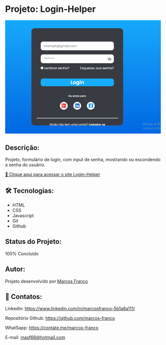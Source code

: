 #   Projeto: Login-Helper

![preview](./preview.png)

## Descrição:
Projeto, formulário de login, com input de senha, mostrando ou escondendo a senha do usuário.


[🔗 Clique aqui para acessar o site Login-Helper](https://marcos-franco.github.io/FormularioLogin/)


## 🛠 Tecnologias:

- HTML
- CSS
- Javascript
- Git
- Github

## Status do Projeto:
100% Concluído

## Autor:
Projeto desenvolvido por [Marcos Franco](https://www.linkedin.com/in/marcosfranco-5b1a8a111/)

## 💛 Contatos:

Linkedin: https://www.linkedin.com/in/marcosfranco-5b1a8a111/

Repositório Github: https://github.com/marcos-franco

WhatSapp: https://contate.me/marcos-franco

E-mail: masf68@hotmail.com
